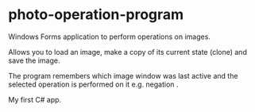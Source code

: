 # photo-operation-program

Windows Forms application to perform operations on images.

Allows you to load an image, make a copy of its current state (clone) and save the image.

The program remembers which image window was last active and the selected operation is performed on it e.g. negation .

My first C# app.
